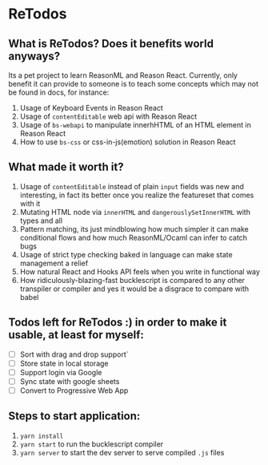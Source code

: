 # ReTodos

## What is ReTodos? Does it benefits world anyways?
Its a pet project to learn ReasonML and Reason React.
Currently, only benefit it can provide to someone is to teach some concepts which may not be found in docs, for instance:
1. Usage of Keyboard Events in Reason React
2. Usage of `contentEditable` web api with Reason React
3. Usage of `bs-webapi` to manipulate innerhHTML of an HTML element in Reason React
4. How to use `bs-css` or css-in-js(emotion) solution in Reason React

## What made it worth it?
1. Usage of `contentEditable` instead of plain `input` fields was new and interesting, in fact its better once you realize the featureset that comes with it
2. Mutating HTML node via `innerHTML` and `dangerouslySetInnerHTML` with types and all
3. Pattern matching, its just mindblowing how much simpler it can make conditional flows and how much ReasonML/Ocaml can infer to catch bugs
4. Usage of strict type checking baked in language can make state management a relief
5. How natural React and Hooks API feels when you write in functional way
6. How ridiculously-blazing-fast bucklescript is compared to any other transpiler or compiler and yes it would be a disgrace to compare with babel

## Todos left for ReTodos :) in order to make it usable, at least for myself:
- [ ] Sort with drag and drop support`
- [ ] Store state in local storage
- [ ] Support login via Google
- [ ] Sync state with google sheets
- [ ] Convert to Progressive Web App

## Steps to start application:
1. `yarn install`
2. `yarn start` to run the bucklescript compiler
3. `yarn server` to start the dev server to serve compiled `.js` files